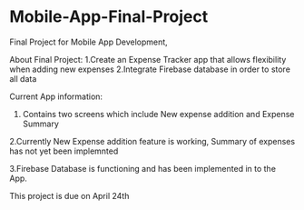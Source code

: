 # Mobile-App-Final-Project
Final Project for Mobile App Development,

About Final Project:
  1.Create an Expense Tracker app that allows flexibility when adding new expenses
  2.Integrate Firebase database in order to store all data
 
 Current App information:
  1. Contains two screens which include New expense addition and Expense Summary
  
  2.Currently New Expense addition feature is working, Summary of expenses has not yet been implemnted
  
  3.Firebase Database is functioning and has been implemented in to the App.
  
  
  This project is due on April 24th
